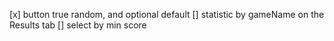 [x] button true random, and optional default
[] statistic by gameName on the Results tab
[] select by min score
